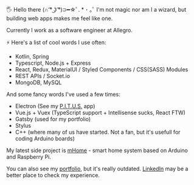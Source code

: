 🖐 Hello there (∩ ͡° ͜ʖ ͡°)⊃━☆ﾟ. * ･ ｡ﾟ I'm not magic nor am I a wizard, but building web apps makes me feel like one.

Currently I work as a software engineer at Allegro.

⚡ Here's a list of cool words I use often:
  - Kotlin, Spring
  - Typescript, Node.js + Express
  - React, Redux, MaterialUI / Styled Components / CSS(SASS) Modules
  - REST APIs / Socket.io
  - MongoDB, MySQL

And some fancy words I've used a few times:
  - Electron (See my [P.I.T.U.S.](https://github.com/MagicznyCzarodziej/PITUS) app)
  - Vue.js + Vuex (TypeScript support + Intellisense sucks, React FTW)
  - Gatsby (used for my portfolio)
  - Stylus
  - C++ (where many of us have started. Not a fan, but it's usefull for coding Arduino boards)

My latest side project is [mHome](https://github.com/MagicznyCzarodziej/mHome) - smart home system based on Arduino and Raspberry Pi.

You can also see my [portfolio](http://przemyslawpitus.pl/portfolio/), but it's really outdated. [LinkedIn](https://pl.linkedin.com/in/pitus) may be a better place to check my experience.

